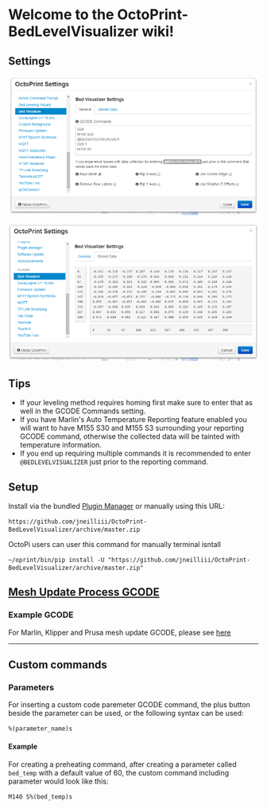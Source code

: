 # Welcome to the OctoPrint-BedLevelVisualizer wiki!


## Settings

![screenshot](settings_general.png)

![screenshot](settings_stored_mesh.png)

## Tips
  - If your leveling method requires homing first make sure to enter that as well in the GCODE Commands setting.
  - If you have Marlin's Auto Temperature Reporting feature enabled you will want to have M155 S30 and M155 S3 surrounding your reporting GCODE command, otherwise the collected data will be tainted with temperature information.
  - If you end up requiring multiple commands it is recommended to enter `@BEDLEVELVISUALIZER` just prior to the reporting command.

## Setup

Install via the bundled [Plugin Manager](https://github.com/foosel/OctoPrint/wiki/Plugin:-Plugin-Manager)
or manually using this URL:

```
https://github.com/jneilliii/OctoPrint-BedLevelVisualizer/archive/master.zip
```
OctoPi users can user this command for manually terminal isntall
```
~/oprint/bin/pip install -U "https://github.com/jneilliii/OctoPrint-BedLevelVisualizer/archive/master.zip"

```

## [Mesh Update Process GCODE](gcode-examples.md)

### Example GCODE
For Marlin, Klipper and Prusa mesh update GCODE, please see [here](gcode-examples.md)


---

## Custom commands
### Parameters
For inserting a custom code paremeter GCODE command, the plus button beside the parameter can be used, or the following syntax can be used:
```
%(parameter_name)s
```
#### Example
For creating a preheating command, after creating a parameter called `bed_temp` with a default value of 60, the custom command including parameter would look like this:
```
M140 S%(bed_temp)s
```